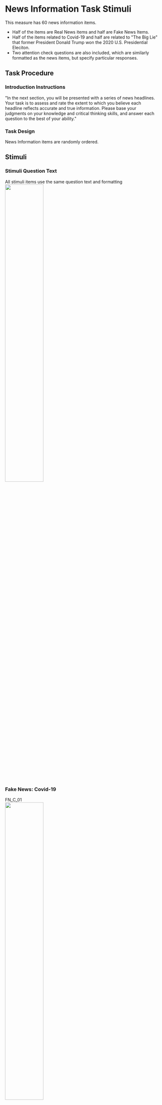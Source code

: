 # News Information Task Stimuli

This measure has 60 news information items.
- Half of the items are Real News items and half are Fake News Items. 
- Half of the items related to Covid-19 and half are related to "The Big Lie" that former President Donald Trump won the 2020 U.S. Presidential Eleciton.
- Two attention check questions are also included, which are similarly formatted as the news items, but specify particular responses.


## Task Procedure

### Introduction Instructions
"In the next section, you will be presented with a series of news headlines. Your task is to assess and rate the extent to which you believe each headline reflects accurate and true information. Please base your judgments on your knowledge and critical thinking skills, and answer each question to the best of your ability."

### Task Design

News Information items are randomly ordered. 

## Stimuli

### Stimuli Question Text

All stimuli items use the same question text and formatting<br>
<img src="https://raw.githubusercontent.com/caddickzac/MisinformationSusceptibilityAndSleep/main/Measures/NewsTaskStimuli/StimuliText/NewsItems.png" width="50%">

### Fake News: Covid-19

FN_C_01<br>
<img src="https://raw.githubusercontent.com/caddickzac/MisinformationSusceptibilityAndSleep/main/Measures/NewsTaskStimuli/FakeNews-Covid/FN_C_01.png" width="50%">

FN_C_02<br>
<img src="https://raw.githubusercontent.com/caddickzac/MisinformationSusceptibilityAndSleep/main/Measures/NewsTaskStimuli/FakeNews-Covid/FN_C_02.png" width="50%">

FN_C_03<br>
<img src="https://raw.githubusercontent.com/caddickzac/MisinformationSusceptibilityAndSleep/main/Measures/NewsTaskStimuli/FakeNews-Covid/FN_C_03.png" width="50%">

FN_C_04<br>
<img src="https://raw.githubusercontent.com/caddickzac/MisinformationSusceptibilityAndSleep/main/Measures/NewsTaskStimuli/FakeNews-Covid/FN_C_04.png" width="50%">

FN_C_05<br>
<img src="https://raw.githubusercontent.com/caddickzac/MisinformationSusceptibilityAndSleep/main/Measures/NewsTaskStimuli/FakeNews-Covid/FN_C_05.png" width="50%">

FN_C_06<br>
<img src="https://raw.githubusercontent.com/caddickzac/MisinformationSusceptibilityAndSleep/main/Measures/NewsTaskStimuli/FakeNews-Covid/FN_C_06.png" width="50%">

FN_C_07<br>
<img src="https://raw.githubusercontent.com/caddickzac/MisinformationSusceptibilityAndSleep/main/Measures/NewsTaskStimuli/FakeNews-Covid/FN_C_07.png" width="50%">

FN_C_08<br>
<img src="https://raw.githubusercontent.com/caddickzac/MisinformationSusceptibilityAndSleep/main/Measures/NewsTaskStimuli/FakeNews-Covid/FN_C_08.png" width="50%">

FN_C_09<br>
<img src="https://raw.githubusercontent.com/caddickzac/MisinformationSusceptibilityAndSleep/main/Measures/NewsTaskStimuli/FakeNews-Covid/FN_C_09.png" width="50%">

FN_C_10<br>
<img src="https://raw.githubusercontent.com/caddickzac/MisinformationSusceptibilityAndSleep/main/Measures/NewsTaskStimuli/FakeNews-Covid/FN_C_10.png" width="50%">

FN_C_11<br>
<img src="https://raw.githubusercontent.com/caddickzac/MisinformationSusceptibilityAndSleep/main/Measures/NewsTaskStimuli/FakeNews-Covid/FN_C_11.png" width="50%">

FN_C_12<br>
<img src="https://raw.githubusercontent.com/caddickzac/MisinformationSusceptibilityAndSleep/main/Measures/NewsTaskStimuli/FakeNews-Covid/FN_C_12.png" width="50%">

FN_C_13<br>
<img src="https://raw.githubusercontent.com/caddickzac/MisinformationSusceptibilityAndSleep/main/Measures/NewsTaskStimuli/FakeNews-Covid/FN_C_13.png" width="50%">

FN_C_14<br>
<img src="https://raw.githubusercontent.com/caddickzac/MisinformationSusceptibilityAndSleep/main/Measures/NewsTaskStimuli/FakeNews-Covid/FN_C_14.png" width="50%">

FN_C_15<br>
<img src="https://raw.githubusercontent.com/caddickzac/MisinformationSusceptibilityAndSleep/main/Measures/NewsTaskStimuli/FakeNews-Covid/FN_C_15.png" width="50%">

### Fake News: "The Big Lie"

FN_TBL_01<br>
<img src="https://raw.githubusercontent.com/caddickzac/MisinformationSusceptibilityAndSleep/main/Measures/NewsTaskStimuli/FakeNews-TheBigLie/FN_TBL_01.png" width="50%">

FN_TBL_02<br>
<img src="https://raw.githubusercontent.com/caddickzac/MisinformationSusceptibilityAndSleep/main/Measures/NewsTaskStimuli/FakeNews-TheBigLie/FN_TBL_02.png" width="50%">

FN_TBL_03<br>
<img src="https://raw.githubusercontent.com/caddickzac/MisinformationSusceptibilityAndSleep/main/Measures/NewsTaskStimuli/FakeNews-TheBigLie/FN_TBL_03.png" width="50%">

FN_TBL_04<br>
<img src="https://raw.githubusercontent.com/caddickzac/MisinformationSusceptibilityAndSleep/main/Measures/NewsTaskStimuli/FakeNews-TheBigLie/FN_TBL_04.png" width="50%">

FN_TBL_05<br>
<img src="https://raw.githubusercontent.com/caddickzac/MisinformationSusceptibilityAndSleep/main/Measures/NewsTaskStimuli/FakeNews-TheBigLie/FN_TBL_05.png" width="50%">

FN_TBL_06<br>
<img src="https://raw.githubusercontent.com/caddickzac/MisinformationSusceptibilityAndSleep/main/Measures/NewsTaskStimuli/FakeNews-TheBigLie/FN_TBL_06.png" width="50%">

FN_TBL_07<br>
<img src="https://raw.githubusercontent.com/caddickzac/MisinformationSusceptibilityAndSleep/main/Measures/NewsTaskStimuli/FakeNews-TheBigLie/FN_TBL_07.png" width="50%">

FN_TBL_08<br>
<img src="https://raw.githubusercontent.com/caddickzac/MisinformationSusceptibilityAndSleep/main/Measures/NewsTaskStimuli/FakeNews-TheBigLie/FN_TBL_08.png" width="50%">

FN_TBL_09<br>
<img src="https://raw.githubusercontent.com/caddickzac/MisinformationSusceptibilityAndSleep/main/Measures/NewsTaskStimuli/FakeNews-TheBigLie/FN_TBL_09.png" width="50%">

FN_TBL_10<br>
<img src="https://raw.githubusercontent.com/caddickzac/MisinformationSusceptibilityAndSleep/main/Measures/NewsTaskStimuli/FakeNews-TheBigLie/FN_TBL_10.png" width="50%">

FN_TBL_11<br>
<img src="https://raw.githubusercontent.com/caddickzac/MisinformationSusceptibilityAndSleep/main/Measures/NewsTaskStimuli/FakeNews-TheBigLie/FN_TBL_11.png" width="50%">

FN_TBL_12<br>
<img src="https://raw.githubusercontent.com/caddickzac/MisinformationSusceptibilityAndSleep/main/Measures/NewsTaskStimuli/FakeNews-TheBigLie/FN_TBL_12.png" width="50%">

FN_TBL_13<br>
<img src="https://raw.githubusercontent.com/caddickzac/MisinformationSusceptibilityAndSleep/main/Measures/NewsTaskStimuli/FakeNews-TheBigLie/FN_TBL_13.png" width="50%">

FN_TBL_14<br>
<img src="https://raw.githubusercontent.com/caddickzac/MisinformationSusceptibilityAndSleep/main/Measures/NewsTaskStimuli/FakeNews-TheBigLie/FN_TBL_14.png" width="50%">

FN_TBL_15<br>
<img src="https://raw.githubusercontent.com/caddickzac/MisinformationSusceptibilityAndSleep/main/Measures/NewsTaskStimuli/FakeNews-TheBigLie/FN_TBL_15.png" width="50%">

### Real News: "Covid"

RN_C_01<br>
<img src="https://raw.githubusercontent.com/caddickzac/MisinformationSusceptibilityAndSleep/main/Measures/NewsTaskStimuli/RealNews-Covid/RN_C_01.png" width="50%">

RN_C_02<br>
<img src="https://raw.githubusercontent.com/caddickzac/MisinformationSusceptibilityAndSleep/main/Measures/NewsTaskStimuli/RealNews-Covid/RN_C_02.png" width="50%">

RN_C_03<br>
<img src="https://raw.githubusercontent.com/caddickzac/MisinformationSusceptibilityAndSleep/main/Measures/NewsTaskStimuli/RealNews-Covid/RN_C_03.png" width="50%">

RN_C_04<br>
<img src="https://raw.githubusercontent.com/caddickzac/MisinformationSusceptibilityAndSleep/main/Measures/NewsTaskStimuli/RealNews-Covid/RN_C_04.png" width="50%">

RN_C_05<br>
<img src="https://raw.githubusercontent.com/caddickzac/MisinformationSusceptibilityAndSleep/main/Measures/NewsTaskStimuli/RealNews-Covid/RN_C_05.png" width="50%">

RN_C_06<br>
<img src="https://raw.githubusercontent.com/caddickzac/MisinformationSusceptibilityAndSleep/main/Measures/NewsTaskStimuli/RealNews-Covid/RN_C_06.png" width="50%">

RN_C_07<br>
<img src="https://raw.githubusercontent.com/caddickzac/MisinformationSusceptibilityAndSleep/main/Measures/NewsTaskStimuli/RealNews-Covid/RN_C_07.png" width="50%">

RN_C_08<br>
<img src="https://raw.githubusercontent.com/caddickzac/MisinformationSusceptibilityAndSleep/main/Measures/NewsTaskStimuli/RealNews-Covid/RN_C_08.png" width="50%">

RN_C_09<br>
<img src="https://raw.githubusercontent.com/caddickzac/MisinformationSusceptibilityAndSleep/main/Measures/NewsTaskStimuli/RealNews-Covid/RN_C_09.png" width="50%">

RN_C_10<br>
<img src="https://raw.githubusercontent.com/caddickzac/MisinformationSusceptibilityAndSleep/main/Measures/NewsTaskStimuli/RealNews-Covid/RN_C_10.png" width="50%">

RN_C_11<br>
<img src="https://raw.githubusercontent.com/caddickzac/MisinformationSusceptibilityAndSleep/main/Measures/NewsTaskStimuli/RealNews-Covid/RN_C_11.png" width="50%">

RN_C_12<br>
<img src="https://raw.githubusercontent.com/caddickzac/MisinformationSusceptibilityAndSleep/main/Measures/NewsTaskStimuli/RealNews-Covid/RN_C_12.png" width="50%">

RN_C_13<br>
<img src="https://raw.githubusercontent.com/caddickzac/MisinformationSusceptibilityAndSleep/main/Measures/NewsTaskStimuli/RealNews-Covid/RN_C_13.png" width="50%">

RN_C_14<br>
<img src="https://raw.githubusercontent.com/caddickzac/MisinformationSusceptibilityAndSleep/main/Measures/NewsTaskStimuli/RealNews-Covid/RN_C_14.png" width="50%">

RN_C_15<br>
<img src="https://raw.githubusercontent.com/caddickzac/MisinformationSusceptibilityAndSleep/main/Measures/NewsTaskStimuli/RealNews-Covid/RN_C_15.png" width="50%">

### Real News: "The Big Lie"

RN_TBL_01<br>
<img src="https://raw.githubusercontent.com/caddickzac/MisinformationSusceptibilityAndSleep/main/Measures/NewsTaskStimuli/RealNews-TheBigLie/RN_TBL_01.png" width="50%">

RN_TBL_02<br>
<img src="https://raw.githubusercontent.com/caddickzac/MisinformationSusceptibilityAndSleep/main/Measures/NewsTaskStimuli/RealNews-TheBigLie/RN_TBL_02.png" width="50%">

RN_TBL_03<br>
<img src="https://raw.githubusercontent.com/caddickzac/MisinformationSusceptibilityAndSleep/main/Measures/NewsTaskStimuli/RealNews-TheBigLie/RN_TBL_03.png" width="50%">

RN_TBL_04 (This item is omitted from analysis)<br>
<img src="https://raw.githubusercontent.com/caddickzac/MisinformationSusceptibilityAndSleep/main/Measures/NewsTaskStimuli/RealNews-TheBigLie/RN_TBL_04.png" width="50%">

RN_TBL_05<br>
<img src="https://raw.githubusercontent.com/caddickzac/MisinformationSusceptibilityAndSleep/main/Measures/NewsTaskStimuli/RealNews-TheBigLie/RN_TBL_05.png" width="50%">

RN_TBL_06<br>
<img src="https://raw.githubusercontent.com/caddickzac/MisinformationSusceptibilityAndSleep/main/Measures/NewsTaskStimuli/RealNews-TheBigLie/RN_TBL_06.png" width="50%">

RN_TBL_07 (This item is omitted from analysis)<br>
<img src="https://raw.githubusercontent.com/caddickzac/MisinformationSusceptibilityAndSleep/main/Measures/NewsTaskStimuli/RealNews-TheBigLie/RN_TBL_07.png" width="50%">

RN_TBL_08<br>
<img src="https://raw.githubusercontent.com/caddickzac/MisinformationSusceptibilityAndSleep/main/Measures/NewsTaskStimuli/RealNews-TheBigLie/RN_TBL_08.png" width="50%">

RN_TBL_09<br>
<img src="https://raw.githubusercontent.com/caddickzac/MisinformationSusceptibilityAndSleep/main/Measures/NewsTaskStimuli/RealNews-TheBigLie/RN_TBL_09.png" width="50%">

RN_TBL_10<br>
<img src="https://raw.githubusercontent.com/caddickzac/MisinformationSusceptibilityAndSleep/main/Measures/NewsTaskStimuli/RealNews-TheBigLie/RN_TBL_10.png" width="50%">

RN_TBL_11<br>
<img src="https://raw.githubusercontent.com/caddickzac/MisinformationSusceptibilityAndSleep/main/Measures/NewsTaskStimuli/RealNews-TheBigLie/RN_TBL_11.png" width="50%">

RN_TBL_12<br>
<img src="https://raw.githubusercontent.com/caddickzac/MisinformationSusceptibilityAndSleep/main/Measures/NewsTaskStimuli/RealNews-TheBigLie/RN_TBL_12.png" width="50%">

RN_TBL_13<br>
<img src="https://raw.githubusercontent.com/caddickzac/MisinformationSusceptibilityAndSleep/main/Measures/NewsTaskStimuli/RealNews-TheBigLie/RN_TBL_13.png" width="50%">

RN_TBL_14<br>
<img src="https://raw.githubusercontent.com/caddickzac/MisinformationSusceptibilityAndSleep/main/Measures/NewsTaskStimuli/RealNews-TheBigLie/RN_TBL_14.png" width="50%">

RN_TBL_15<br>
<img src="https://raw.githubusercontent.com/caddickzac/MisinformationSusceptibilityAndSleep/main/Measures/NewsTaskStimuli/RealNews-TheBigLie/RN_TBL_15.png" width="50%">

RN_TBL_16<br>
<img src="https://raw.githubusercontent.com/caddickzac/MisinformationSusceptibilityAndSleep/main/Measures/NewsTaskStimuli/RealNews-TheBigLie/RN_TBL_16.png" width="50%">

RN_TBL_17<br>
<img src="https://raw.githubusercontent.com/caddickzac/MisinformationSusceptibilityAndSleep/main/Measures/NewsTaskStimuli/RealNews-TheBigLie/RN_TBL_17.png" width="50%">

### Attention Check Questions

AC_01<br>
<img src="https://raw.githubusercontent.com/caddickzac/MisinformationSusceptibilityAndSleep/main/Measures/NewsTaskStimuli/AttentionCheck/AC01.png" width="50%">

AC_02<br>
<img src="https://raw.githubusercontent.com/caddickzac/MisinformationSusceptibilityAndSleep/main/Measures/NewsTaskStimuli/AttentionCheck/AC02.png" width="50%">

### Attention Check Question Text 

<img src="https://raw.githubusercontent.com/caddickzac/MisinformationSusceptibilityAndSleep/main/Measures/NewsTaskStimuli/StimuliText/AC_Items.png" width="50%">
<br>Note: The order of the "100" and the "0" answers are flipped across the two attention check questions. 

